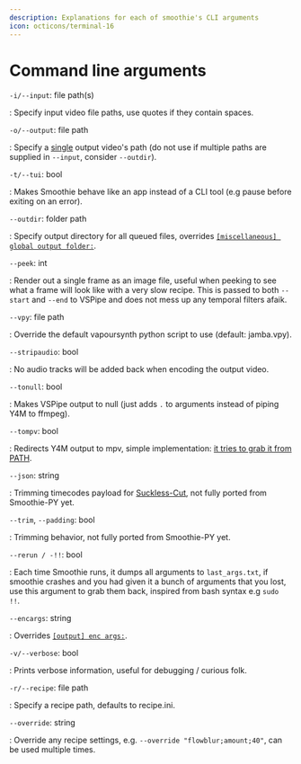```yaml
---
description: Explanations for each of smoothie's CLI arguments
icon: octicons/terminal-16
---
```


# Command line arguments


`-i/--input`: file path(s)

:   Specify input video file paths, use quotes if they contain spaces.

`-o/--output`: file path

:   Specify a <u>single</u> output video's path (do not use if multiple paths are supplied in `--input`, consider `--outdir`).

`-t/--tui`: bool

<!--
I'll keep the term 'bool' here because noobs aren't gonna be using CLI lets be real
-->
:   Makes Smoothie behave like an app instead of a CLI tool (e.g pause before exiting on an error).

`--outdir`: folder path

:   Specify output directory for all queued files, overrides [`[miscellaneous] global output folder:`](./recipe.md#miscellaneous).

`--peek`: int

:   Render out a single frame as an image file, useful when peeking to see what a frame will look like with a very slow recipe. This is passed to both `--start` and `--end` to VSPipe and does not mess up any temporal filters afaik.

`--vpy`: file path

:   Override the default vapoursynth python script to use (default: jamba.vpy).


`--stripaudio`: bool

:   No audio tracks will be added back when encoding the output video.


`--tonull`: bool

:   Makes VSPipe output to null (just adds `.` to arguments instead of piping Y4M to ffmpeg).


`--tompv`: bool

:   Redirects Y4M output to mpv, simple implementation: [it tries to grab it from PATH](https://github.com/couleur-tweak-tips/smoothie-rs/blob/5bedf4ff231fd56832deacf4e32c5eb9f640c004/src/cmd.rs#L26).

`--json`: string

:   Trimming timecodes payload for [Suckless-Cut](https://github.com/couleur-tweak-tips/suckless-cut), not fully ported from Smoothie-PY yet.


`--trim`, `--padding`: bool

:   Trimming behavior, not fully ported from Smoothie-PY yet.


`--rerun / -!!`: bool

:   Each time Smoothie runs, it dumps all arguments to `last_args.txt`, if smoothie crashes and you had given it a bunch of arguments that you lost, use this argument to grab them back, inspired from bash syntax e.g `sudo !!`.

`--encargs`: string

:   Overrides [`[output] enc args:`](./recipe.md#output).

`-v/--verbose`: bool

:   Prints verbose information, useful for debugging / curious folk.

<!-- --debug         Prints all the nerdy stuff to find bugs.NOT IMPLEMENTED YET -->


`-r/--recipe`: file path

:   Specify a recipe path, defaults to recipe.ini.


`--override`: string

:   Override any recipe settings, e.g. `--override "flowblur;amount;40"`, can be used multiple times.
